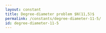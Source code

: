 ```yaml
---
layout: constant
title: Degree-diameter problem $N(11,5)$
permalink: /constants/degree-diameter-11-5/
id: degree-diameter-11-5
---
```

